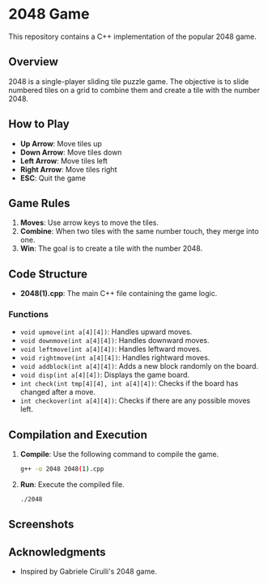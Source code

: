 # 2048 Game

This repository contains a C++ implementation of the popular 2048 game.

## Overview

2048 is a single-player sliding tile puzzle game. The objective is to slide numbered tiles on a grid to combine them and create a tile with the number 2048.

## How to Play

- **Up Arrow**: Move tiles up
- **Down Arrow**: Move tiles down
- **Left Arrow**: Move tiles left
- **Right Arrow**: Move tiles right
- **ESC**: Quit the game

## Game Rules

1. **Moves**: Use arrow keys to move the tiles.
2. **Combine**: When two tiles with the same number touch, they merge into one.
3. **Win**: The goal is to create a tile with the number 2048.

## Code Structure

- **2048(1).cpp**: The main C++ file containing the game logic.

### Functions

- `void upmove(int a[4][4])`: Handles upward moves.
- `void downmove(int a[4][4])`: Handles downward moves.
- `void leftmove(int a[4][4])`: Handles leftward moves.
- `void rightmove(int a[4][4])`: Handles rightward moves.
- `void addblock(int a[4][4])`: Adds a new block randomly on the board.
- `void disp(int a[4][4])`: Displays the game board.
- `int check(int tmp[4][4], int a[4][4])`: Checks if the board has changed after a move.
- `int checkover(int a[4][4])`: Checks if there are any possible moves left.

## Compilation and Execution

1. **Compile**: Use the following command to compile the game.
    ```bash
    g++ -o 2048 2048(1).cpp
    ```
2. **Run**: Execute the compiled file.
    ```bash
    ./2048
    ```

## Screenshots




## Acknowledgments

- Inspired by Gabriele Cirulli's 2048 game.

